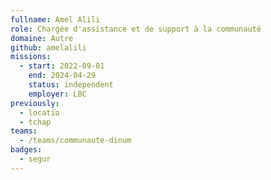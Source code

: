 ```yaml
---
fullname: Amel Alili
role: Chargée d'assistance et de support à la communauté
domaine: Autre
github: amelalili
missions:
  - start: 2022-09-01
    end: 2024-04-29
    status: independent
    employer: LBC
previously:
  - locatio
  - tchap
teams:
  - /teams/communaute-dinum
badges:
  - segur
---
```




